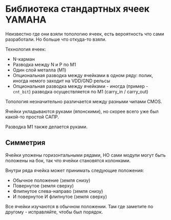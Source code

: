 # Библиотека стандартных ячеек YAMAHA

Неизвестно где они взяли топологию ячеек, есть вероятность что сами разработали. Но больше что откуда-то взяли.

Технология ячеек:
- N-карман
- Разводка между N и P по М1
- Один слой металла (M1)
- Опциональная разводка между ячейками в одном ряду: полик, иногда немого заходит на VDD/GND рельсы
- Опциональная разводка между ячейками - иногда (пример - `cnt_bit`) разводка осуществляется по M1 (carry_in / carry_out)

Топология незначительно различается между разными чипами CMOS.

Ячейки укладываются руками (японскими), но скорее всего уже был какой-то простой САПР.

Разводка M1 также делается руками.

## Симметрия

Ячейки уложены горизонтальными рядами, НО сами модули могут быть положены на бок, так что ячейки становятся колонками.

Внутри ряда ячейка может принимать следующие положения:
- Обычное положение (земля снизу)
- Повернутое (земля сверху)
- Флипнутое слева-направо (земля снизу)
- И повернутое И флипнутое (земля сверху)

Все ячейки изучаются в обычном положении. Там где заметите по другому - исправляйте, чтобы был порядок.

